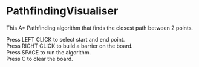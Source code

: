 # PathfindingVisualiser
This A* Pathfinding algorithm that finds the closest path between 2 points.

Press LEFT CLICK to select start and end point.  
Press RIGHT CLICK to build a barrier on the board.  
Press SPACE to run the algorithm.  
Press C to clear the board.  
